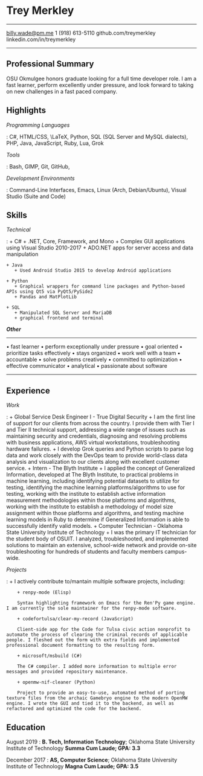 Trey Merkley
============

-------------------     ----------------------------
billy.wade@pm.me                    1 (918) 613-5110
github.com/treymerkley          linkedin.com/in/treymerkley
-------------------     ----------------------------



Professional Summary
--------------------
OSU Okmulgee honors graduate looking for a full time developer role. I am a fast learner, perform excellently under pressure, and look forward to taking on new challenges in a fast paced company.


Highlights
-----------------

*Programming Languages*

:    C#, HTML/CSS, \LaTeX, Python, SQL (SQL Server and MySQL dialects), PHP, Java, JavaScript, Ruby, Lua, Grok


*Tools*

:   Bash, GIMP, Git, GitHub, <!-- Active Directory, Windows Server, ConnectWise TMS, Printer Installation, Hardware and Software Troubleshooting, Network Administration, Elastic Stack -->


*Development Environments*

:  Command-Line Interfaces, Emacs, Linux (Arch, Debian/Ubuntu), Visual Studio (Suite and Code)


Skills
-----------------

*Technical*

:   + C#
       + .NET, Core, Framework, and Mono
       + Complex GUI applications using Visual Studio 2010-2017
       + ADO.NET apps for server access and data manipulation

    + Java
       + Used Android Studio 2015 to develop Android applications

    + Python
       + Graphical wrappers for command line packages and Python-based APIs using Qt5 via PyQt5/PySide2
       + Pandas and MatPlotLib

    + SQL
       + Manipulated SQL Server and MariaDB
       + graphical frontend and terminal

***Other***

-------------------           ----------------------------
• fast learner                • perform exceptionally under pressure
• goal oriented	              • prioritize tasks effectively
• stays organized		      • work well with a team
• accountable			      • solve problems creatively
• committed to optimization   • effective communicator
• analytical		          • passionate about software
-------------------           ----------------------------









Experience
---------------

*Work*

:    + Global Service Desk Engineer I - True Digital Security
		+ I am the first line of support for our clients from across the country. I provide them with Tier I and Tier II technical support, addressing a wide range of issues such as maintaining security and credentials, diagnosing and resolving problems with business applications, AWS virtual workstations,  troubleshooting hardware failures.
		+ I develop Grok queries and Python scripts to parse log data and work closely with the DevOps team to provide world-class data analysis and visualization to our clients along with excellent customer service.
		<!-- + I provide level I help-desk support for our customers.
		+ Skills: Software troubleshooting, network security -->
     + Intern - The Blyth Institute
        + I applied the concept of Generalized Information, developed at The Blyth Institute, to practical problems in machine learning, including identifying potential datasets to utilize for testing, identifying the machine learning platforms/algorithms to use for testing, working with the institute to establish active information measurement methodologies within those platforms and algorithms, working with the institute to establish a methodology of model size assignment within those platforms and algorithms, and testing machine learning models in Ruby to determine if Generalized Information is able to successfully identify valid models.
     + Computer Technician - Oklahoma State University Institute of Technology <!--- Oklahoma State University Institute of Technology, May 2018 - Present-->
	    + I was the primary IT technician for the student body of OSUIT. I analyzed, troubleshooted, and implemented solutions to maintain an extensive, school-wide network and provide on-site troubleshooting for hundreds of students and faculty members campus-wide.
		<!-- + I was the first line of technical support for the entire student body of OSUIT. -->

*Projects*

:    + I actively contribute to/mantain multiple software projects, including:

		+ renpy-mode (Elisp)

		Syntax highlighting framework on Emacs for the Ren'Py game engine. I am currently the sole maintainer for the renpy-mode software.

		+ codefortulsa/clear-my-record (JavaScript)

		Client-side app for the Code for Tulsa civic action nonprofit to automate the process of clearing the criminal records of applicable people. I fleshed out the form with extra fields and implemented professional document formatting to the resulting form.

		+ microsoft/msbuild (C#)

		The C# compiler. I added more information to multiple error messages and provided repository maintenance.

		+ openmw-nif-cleaner (Python)

		Project to provide an easy-to-use, automated method of porting texture files from the archaic Gamebryo engine to the modern OpenMW engine. I wrote the GUI and tied it to the backend, as well as refactored and optimized the code for the backend.

<!-- :    + I currently work on a few different hobby network administration projects, including: -->
<!-- 		+ File servers -->
<!-- 		+ Home theater PCs -->
<!-- 		+ Linux workstations -->



Education
---------

August 2019
:   **B. Tech, Information Technology**; Oklahoma State University Institute of Technology **Summa Cum Laude; GPA: 3.3**

December 2017
:   **AS, Computer Science**; Oklahoma State University Institute of Technology **Magna Cum Laude; GPA: 3.5**

